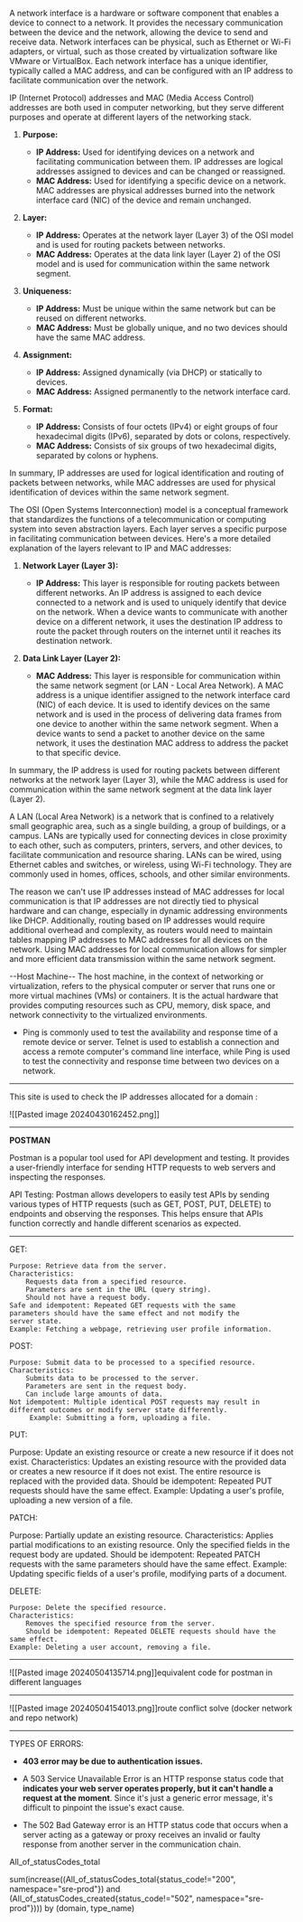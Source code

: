 A network interface is a hardware or software component that enables a device to connect to a network. It provides the necessary communication between the device and the network, allowing the device to send and receive data. Network interfaces can be physical, such as Ethernet or Wi-Fi adapters, or virtual, such as those created by virtualization software like VMware or VirtualBox. Each network interface has a unique identifier, typically called a MAC address, and can be configured with an IP address to facilitate communication over the network.


IP (Internet Protocol) addresses and MAC (Media Access Control) addresses are both used in computer networking, but they serve different purposes and operate at different layers of the networking stack.

1. **Purpose:**
    
    - **IP Address:** Used for identifying devices on a network and facilitating communication between them. IP addresses are logical addresses assigned to devices and can be changed or reassigned.
    - **MAC Address:** Used for identifying a specific device on a network. MAC addresses are physical addresses burned into the network interface card (NIC) of the device and remain unchanged.
2. **Layer:**
    
    - **IP Address:** Operates at the network layer (Layer 3) of the OSI model and is used for routing packets between networks.
    - **MAC Address:** Operates at the data link layer (Layer 2) of the OSI model and is used for communication within the same network segment.
3. **Uniqueness:**
    
    - **IP Address:** Must be unique within the same network but can be reused on different networks.
    - **MAC Address:** Must be globally unique, and no two devices should have the same MAC address.
4. **Assignment:**
    
    - **IP Address:** Assigned dynamically (via DHCP) or statically to devices.
    - **MAC Address:** Assigned permanently to the network interface card.
5. **Format:**
    
    - **IP Address:** Consists of four octets (IPv4) or eight groups of four hexadecimal digits (IPv6), separated by dots or colons, respectively.
    - **MAC Address:** Consists of six groups of two hexadecimal digits, separated by colons or hyphens.

In summary, IP addresses are used for logical identification and routing of packets between networks, while MAC addresses are used for physical identification of devices within the same network segment.


The OSI (Open Systems Interconnection) model is a conceptual framework that standardizes the functions of a telecommunication or computing system into seven abstraction layers. Each layer serves a specific purpose in facilitating communication between devices. Here's a more detailed explanation of the layers relevant to IP and MAC addresses:

1. **Network Layer (Layer 3):**
    
    - **IP Address:** This layer is responsible for routing packets between different networks. An IP address is assigned to each device connected to a network and is used to uniquely identify that device on the network. When a device wants to communicate with another device on a different network, it uses the destination IP address to route the packet through routers on the internet until it reaches its destination network.
2. **Data Link Layer (Layer 2):**
    
    - **MAC Address:** This layer is responsible for communication within the same network segment (or LAN - Local Area Network). A MAC address is a unique identifier assigned to the network interface card (NIC) of each device. It is used to identify devices on the same network and is used in the process of delivering data frames from one device to another within the same network segment. When a device wants to send a packet to another device on the same network, it uses the destination MAC address to address the packet to that specific device.

In summary, the IP address is used for routing packets between different networks at the network layer (Layer 3), while the MAC address is used for communication within the same network segment at the data link layer (Layer 2).


A LAN (Local Area Network) is a network that is confined to a relatively small geographic area, such as a single building, a group of buildings, or a campus. LANs are typically used for connecting devices in close proximity to each other, such as computers, printers, servers, and other devices, to facilitate communication and resource sharing. LANs can be wired, using Ethernet cables and switches, or wireless, using Wi-Fi technology. They are commonly used in homes, offices, schools, and other similar environments.

The reason we can't use IP addresses instead of MAC addresses for local communication is that IP addresses are not directly tied to physical hardware and can change, especially in dynamic addressing environments like DHCP. Additionally, routing based on IP addresses would require additional overhead and complexity, as routers would need to maintain tables mapping IP addresses to MAC addresses for all devices on the network. Using MAC addresses for local communication allows for simpler and more efficient data transmission within the same network segment.


--Host Machine--
The host machine, in the context of networking or virtualization, refers to the physical computer or server that runs one or more virtual machines (VMs) or containers. It is the actual hardware that provides computing resources such as CPU, memory, disk space, and network connectivity to the virtualized environments.

- Ping is commonly used to test the availability and response time of a remote device or server. Telnet is used to establish a connection and access a remote computer's command line interface, while Ping is used to test the connectivity and response time between two devices on a network.

-----------------------------------

This site is used to check the IP addresses allocated for a domain :

![[Pasted image 20240430162452.png]]

-------------------------------------

**POSTMAN**

Postman is a popular tool used for API development and testing. It provides a user-friendly interface for sending HTTP requests to web servers and inspecting the responses.

API Testing: Postman allows developers to easily test APIs by sending various types of HTTP requests (such as GET, POST, PUT, DELETE) to endpoints and observing the responses. This helps ensure that APIs function correctly and handle different scenarios as expected.

---------------------------------------------------

GET:

    Purpose: Retrieve data from the server.
    Characteristics:
        Requests data from a specified resource.
        Parameters are sent in the URL (query string).
        Should not have a request body.
    Safe and idempotent: Repeated GET requests with the same                    parameters should have the same effect and not modify the              server state.
    Example: Fetching a webpage, retrieving user profile information.


POST:

    Purpose: Submit data to be processed to a specified resource.
    Characteristics:
        Submits data to be processed to the server.
        Parameters are sent in the request body.
        Can include large amounts of data.
    Not idempotent: Multiple identical POST requests may result in              different outcomes or modify server state differently.
         Example: Submitting a form, uploading a file.

PUT:

Purpose: Update an existing resource or create a new resource if it does not exist.
    Characteristics:
        Updates an existing resource with the provided data or creates a new resource if it does not exist.
        The entire resource is replaced with the provided data.
        Should be idempotent: Repeated PUT requests should have the same effect.
    Example: Updating a user's profile, uploading a new version of a file.

PATCH:

Purpose: Partially update an existing resource.
    Characteristics:
        Applies partial modifications to an existing resource.
        Only the specified fields in the request body are updated.
        Should be idempotent: Repeated PATCH requests with the same parameters should have the same effect.
    Example: Updating specific fields of a user's profile, modifying parts of a document.

DELETE:

    Purpose: Delete the specified resource.
    Characteristics:
        Removes the specified resource from the server.
        Should be idempotent: Repeated DELETE requests should have the same effect.
    Example: Deleting a user account, removing a file.

------------------------
![[Pasted image 20240504135714.png]]equivalent code for postman in different languages

-------------------------
![[Pasted image 20240504154013.png]]route conflict solve (docker network and repo network)

------------------------------------------------------

TYPES OF ERRORS:

- **403 error may be due to authentication issues.**

- A 503 Service Unavailable Error is an HTTP response status code that **indicates your web server operates properly, but it can't handle a request at the moment**. Since it's just a generic error message, it's difficult to pinpoint the issue's exact cause.

- The 502 Bad Gateway error is an HTTP status code that occurs when a server acting as a gateway or proxy receives an invalid or faulty response from another server in the communication chain.



All_of_statusCodes_total

sum(increase((All_of_statusCodes_total{status_code!="200", namespace="sre-prod"}) and (All_of_statusCodes_created{status_code!="502", namespace="sre-prod"}))) by (domain, type_name)